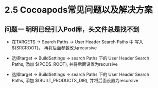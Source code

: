 # 2.5 Cocoapods常见问题以及解决方案



## 问题一 明明已经引入Pod库，头文件总是找不到


* 在TARGETS -> Search Paths -> User Header Search Paths 中 写入 ${SRCROOT}， 再将后面参数改为recursive

* 选择target -> BuildSettings -> search Paths 下的 User Header Search Paths, 添加 $(PODS_ROOT), 并将后面设置为recursive

* 选择target -> BuildSettings -> search Paths 下的 User Header Search Paths, 添加 $(BUILT_PRODUCTS_DIR), 并将后面设置为recursive